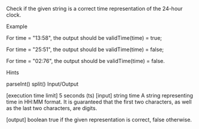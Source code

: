 Check if the given string is a correct time representation of the 24-hour clock.

Example

For time = "13:58", the output should be validTime(time) = true;

For time = "25:51", the output should be validTime(time) = false;

For time = "02:76", the output should be validTime(time) = false.

Hints

parseInt()
split()
Input/Output

[execution time limit] 5 seconds (ts)
[input] string time
A string representing time in HH:MM format. It is guaranteed that the first two characters, as well as the last two characters, are digits.

[output] boolean
true if the given representation is correct, false otherwise.